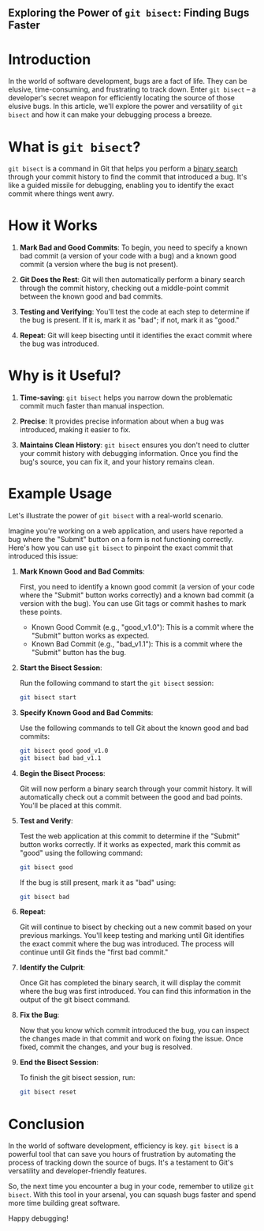 Exploring the Power of `git bisect`: Finding Bugs Faster
---

# Introduction

In the world of software development, bugs are a fact of life. They can be elusive, time-consuming, and frustrating to track down. Enter `git bisect` – a developer's secret weapon for efficiently locating the source of those elusive bugs. In this article, we'll explore the power and versatility of `git bisect` and how it can make your debugging process a breeze.

# What is `git bisect`?

`git bisect` is a command in Git that helps you perform a [binary search](https://en.wikipedia.org/wiki/Binary_search_algorithm) through your commit history to find the commit that introduced a bug. It's like a guided missile for debugging, enabling you to identify the exact commit where things went awry.

# How it Works

1. **Mark Bad and Good Commits**: To begin, you need to specify a known bad commit (a version of your code with a bug) and a known good commit (a version where the bug is not present).

2. **Git Does the Rest**: Git will then automatically perform a binary search through the commit history, checking out a middle-point commit between the known good and bad commits.

3. **Testing and Verifying**: You'll test the code at each step to determine if the bug is present. If it is, mark it as "bad"; if not, mark it as "good."

4. **Repeat**: Git will keep bisecting until it identifies the exact commit where the bug was introduced.

# Why is it Useful?

1. **Time-saving**: `git bisect` helps you narrow down the problematic commit much faster than manual inspection.

2. **Precise**: It provides precise information about when a bug was introduced, making it easier to fix.

3. **Maintains Clean History**: `git bisect` ensures you don't need to clutter your commit history with debugging information. Once you find the bug's source, you can fix it, and your history remains clean.

# Example Usage

Let's illustrate the power of `git bisect` with a real-world scenario. 

Imagine you're working on a web application, and users have reported a bug where the "Submit" button on a form is not functioning correctly. Here's how you can use `git bisect` to pinpoint the exact commit that introduced this issue:

1. **Mark Known Good and Bad Commits**:

   First, you need to identify a known good commit (a version of your code where the "Submit" button works correctly) and a known bad commit (a version with the bug). You can use Git tags or commit hashes to mark these points.

   - Known Good Commit (e.g., "good_v1.0"): This is a commit where the "Submit" button works as expected.
   - Known Bad Commit (e.g., "bad_v1.1"): This is a commit where the "Submit" button has the bug.

2. **Start the Bisect Session**:

   Run the following command to start the `git bisect` session:

   ```bash
   git bisect start
   ```
   
3. **Specify Known Good and Bad Commits**:

   Use the following commands to tell Git about the known good and bad commits:

   ```bash
   git bisect good good_v1.0
   git bisect bad bad_v1.1
   ```
   
4. **Begin the Bisect Process**:

   Git will now perform a binary search through your commit history. It will automatically check out a commit between the good and bad points. You'll be placed at
   this commit.
   
5. **Test and Verify**:

   Test the web application at this commit to determine if the "Submit" button works correctly. If it works as expected, mark this commit as "good" using the
   following command:

   ```bash
   git bisect good
   ```
   
   If the bug is still present, mark it as "bad" using:

   ```bash
   git bisect bad
   ```
   
6. **Repeat**:

   Git will continue to bisect by checking out a new commit based on your previous markings. You'll keep testing and marking until Git identifies the exact commit
   where the bug was introduced. The process will continue until Git finds the "first bad commit."

7. **Identify the Culprit**:

   Once Git has completed the binary search, it will display the commit where the bug was first introduced. You can find this information in the output of the git 
   bisect command.
   
8. **Fix the Bug**:

   Now that you know which commit introduced the bug, you can inspect the changes made in that commit and work on fixing the issue. Once fixed, commit the changes,    and your bug is resolved.

9. **End the Bisect Session**:

   To finish the git bisect session, run:

    ```bash
    git bisect reset
   ```

# Conclusion

In the world of software development, efficiency is key. `git bisect` is a powerful tool that can save you hours of frustration by automating the process of tracking down the source of bugs. It's a testament to Git's versatility and developer-friendly features.

So, the next time you encounter a bug in your code, remember to utilize `git bisect`. With this tool in your arsenal, you can squash bugs faster and spend more time building great software.

Happy debugging!
